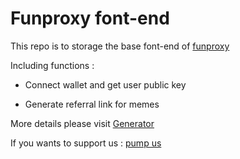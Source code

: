 # Funproxy font-end 

This repo is to storage the base font-end of [funproxy](https://funproxy.site/)

Including functions :

- Connect wallet and get user public key

- Generate referral link for memes

More details please visit [Generator](https://x.com/funproxys/status/1850204801965125964)

If you wants to support us : [pump us](https://pump.fun/Eq1Wrk62j2F2tLf9XfdBssYJVr5k8oLJx3pqEL1rpump)